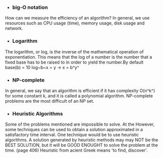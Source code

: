 - ### big-O notation

How can we measure the efficiency of an algorithm? In general, we use
resources such as CPU usage (time), memory usage, disk usage and
network.

- ### Logarithm

The logarithm, or log, is the inverse of the mathematical
operation of exponentiation. This means that the log of a number
is the number that a fixed base has to be raised to in order
to yield the number.By default base(b) = 10
log~b~x = y -> x = b^y^

- ### NP-complete

In general, we say that an algorithm is efficient if it has complexity
O(n^k^) for some constant k, and it is called a polynomial algorithm.
NP-complete problems are the most difficult of an NP set.

- ### Heuristic Algorithms

Some of the problems mentioned are impossible to solve. At the However,
some techniques can be used to obtain a solution approximated in a
satisfactory time interval. One technique would be to use heuristic algorithms.
A solution generated by heuristic methods may may NOT be the BEST SOLUTION, but
it will be GOOD ENOUGHT to solve the problem at the time. (page 406)
Heuristic from acient Greek means 'to find, discover'.
